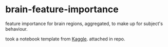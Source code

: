 # brain-feature-importance
feature importance for brain regions, aggregated, to make up for subject's behaviour.

took a notebook template from
[Kaggle](https://www.kaggle.com/code/carlmcbrideellis/jane-street-eda-of-day-0-and-feature-importance/notebook).
attached in repo.

